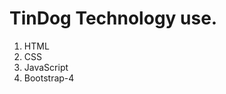 <h1>TinDog Technology use.</h1>
<ol>
  <li>HTML</li>
  <li>CSS</li>
  <li>JavaScript</li>
  <li>Bootstrap-4</li>
</ol>
